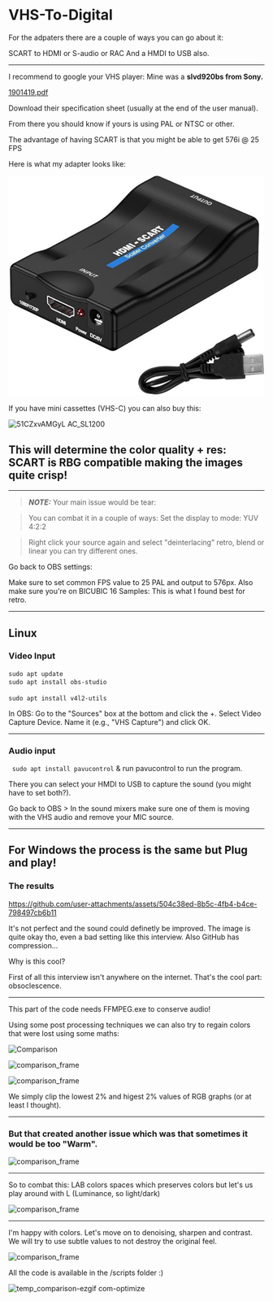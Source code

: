 # VHS-To-Digital

For the adpaters there are a couple of ways you can go about it:

SCART to HDMI or S-audio or RAC 
And a HMDI to USB also.

-----

I recommend to google your VHS player: Mine was a **slvd920bs from Sony.**

[1901419.pdf](https://github.com/user-attachments/files/18293494/1901419.pdf)

Download their specification sheet (usually at the end of the user manual). 

From there you should know if yours is using PAL or NTSC or other. 

The advantage of having SCART is that you might be able to get 576i @ 25 FPS

Here is what my adapter looks like:

![Adapter](/sc.png)

If you have mini cassettes (VHS-C) you can also buy this:

![51CZxvAMGyL _AC_SL1200_](https://github.com/user-attachments/assets/05471ee0-eb78-4cec-968c-aa8499628a15)

## This will determine the color quality + res: SCART is RBG compatible making the images quite crisp! 
----

> **_NOTE:_** Your main issue would be tear:

> You can combat it in a couple of ways:
> Set the display to mode: YUV 4:2:2

> Right click your source again and select "deinterlacing" retro, blend or linear you can try different ones. 

Go back to OBS settings: 

Make sure to set common FPS value to 25 PAL and output to 576px.
Also make sure you're on BICUBIC 16 Samples: This is what I found best for retro. 

----
## Linux 

### Video Input

```
sudo apt update
sudo apt install obs-studio

sudo apt install v4l2-utils
```

In OBS:
Go to the "Sources" box at the bottom and click the +.
Select Video Capture Device.
Name it (e.g., "VHS Capture") and click OK.

----
### Audio input

``` sudo apt install pavucontrol```
& run pavucontrol to run the program. 

There you can select your HMDI to USB to capture the sound (you might have to set both?). 

Go back to OBS > In the sound mixers make sure one of them is moving with the VHS audio and remove your MIC source.

---

## For Windows the process is the same but Plug and play!

### The results

https://github.com/user-attachments/assets/504c38ed-8b5c-4fb4-b4ce-798497cb6b11

It's not perfect and the sound could definetly be improved. The image is quite okay tho, even a bad setting like this interview. Also GitHub has compression...

Why is this cool? 

First of all this interview isn't anywhere on the internet. That's the cool part: obsoclescence. 

----

This part of the code needs FFMPEG.exe to conserve audio!

Using some post processing techniques we can also try to regain colors that were lost using some maths: 

![Comparison](/comparison_frame.png)

![comparison_frame](https://github.com/user-attachments/assets/c76e357f-eabb-4ce1-9f48-839a57e2afdc)

![comparison_frame](https://github.com/user-attachments/assets/f6b0b0cb-7037-4bc5-aa22-ef40cad85cf9)

We simply clip the lowest 2% and higest 2% values of RGB graphs (or at least I thought).

----

### But that created another issue which was that sometimes it would be too "Warm".

![comparison_frame](https://github.com/user-attachments/assets/81f373de-4d07-4cec-a29d-965b47fd6eec)


----

So to combat this: LAB colors spaces which preserves colors but let's us play around with L (Luminance, so light/dark)

![comparison_frame](https://github.com/user-attachments/assets/c3e7435d-0918-4c83-9018-d643b83be114)



---


I'm happy with colors. Let's move on to denoising, sharpen and contrast. We will try to use subtle values to not destroy the original feel. 

![comparison_frame](https://github.com/user-attachments/assets/e59a74e5-403e-4f25-8809-17965c4a04ec)

All the code is available in the /scripts folder :)

![temp_comparison-ezgif com-optimize](https://github.com/user-attachments/assets/11c46a2d-0ac8-4a42-9231-709062ed90c6)

